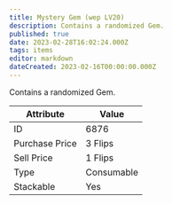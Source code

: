 ```yaml
---
title: Mystery Gem (wep LV20)
description: Contains a randomized Gem.
published: true
date: 2023-02-28T16:02:24.000Z
tags: items
editor: markdown
dateCreated: 2023-02-16T00:00:00.000Z
---
```


Contains a randomized Gem.

|Attribute|Value|
|-|-|
|ID|6876|
|Purchase Price|3 Flips|
|Sell Price|1 Flips|
|Type|Consumable|
|Stackable|Yes|

